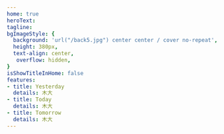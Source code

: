 ```yaml
---
home: true
heroText: 
tagline: 
bgImageStyle: {
  background: 'url("/back5.jpg") center center / cover no-repeat',
  height: 380px,
  text-align: center,
   overflow: hidden,
}
isShowTitleInHome: false
features:
- title: Yesterday
  details: 木大
- title: Today
  details: 木大
- title: Tomorrow
  details: 木大
---
```




